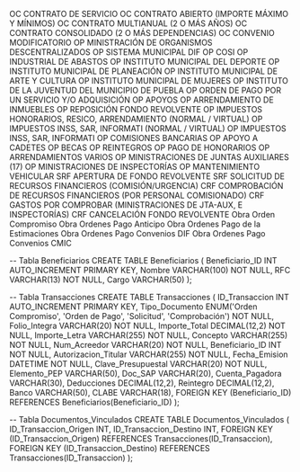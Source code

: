 OC	CONTRATO DE SERVICIO
OC	CONTRATO ABIERTO (IMPORTE MÁXIMO Y MÍNIMOS)
OC	CONTRATO MULTIANUAL (2 O MÁS AÑOS)
OC	CONTRATO CONSOLIDADO (2 O MÁS DEPENDENCIAS)
OC	CONVENIO MODIFICATORIO
OP	MINISTRACIÓN DE ORGANISMOS DESCENTRALIZADOS
OP	SISTEMA MUNICIPAL DIF
OP	COSI
OP	INDUSTRIAL DE ABASTOS
OP	INSTITUTO MUNICIPAL DEL DEPORTE
OP	INSTITUTO MUNICIPAL DE PLANEACIÓN
OP	INSTITUTO MUNICIPAL DE ARTE Y CULTURA
OP	INSTITUTO MUNICIPAL DE MUJERES
OP	INSTITUTO DE LA JUVENTUD DEL MUNICIPIO DE PUEBLA
OP	ORDEN DE PAGO POR UN SERVICIO Y/O ADQUISICIÓN
OP	APOYOS
OP	ARRENDAMIENTO DE INMUEBLES
OP	REPOSICIÓN FONDO REVOLVENTE
OP	IMPUESTOS HONORARIOS, RESICO, ARRENDAMIENTO (NORMAL / VIRTUAL)
OP	IMPUESTOS INSS, SAR, INFORMATI (NORMAL / VIRTUAL)
OP	IMPUESTOS INSS, SAR, INFORMATI
OP	COMISIONES BANCARIAS
OP	APOYO A CADETES
OP	BECAS
OP	REINTEGROS
OP	PAGO DE HONORARIOS
OP	ARRENDAMIENTOS VARIOS
OP	MINISTRACIONES DE JUNTAS AUXILIARES (17)
OP	MINISTRACIONES DE INSPECTORÍAS
OP	MANTENIMIENTO VEHICULAR
SRF	APERTURA DE FONDO REVOLVENTE
SRF	SOLICITUD DE RECURSOS FINANCIEROS (COMISIÓN/URGENCIA)
CRF	COMPROBACIÓN DE RECURSOS FINANCIEROS (POR PERSONAL COMISIONADO)
CRF	GASTOS POR COMPROBAR (MINISTRACIONES DE JTA-AUX, E INSPECTORÍAS)
CRF	CANCELACIÓN FONDO REVOLVENTE
Obra Orden Compromiso 
Obra Ordenes Pago Anticipo 
Obra Ordenes Pago de la Estimaciones
    Obra Ordenes Pago Convenios DIF 
    Obra Ordenes Pago Convenios CMIC






-- Tabla Beneficiarios
CREATE TABLE Beneficiarios (
    Beneficiario_ID INT AUTO_INCREMENT PRIMARY KEY,
    Nombre VARCHAR(100) NOT NULL,
    RFC VARCHAR(13) NOT NULL,
    Cargo VARCHAR(50)
);

-- Tabla Transacciones
CREATE TABLE Transacciones (
    ID_Transaccion INT AUTO_INCREMENT PRIMARY KEY,
    Tipo_Documento ENUM('Orden Compromiso', 'Orden de Pago', 'Solicitud', 'Comprobación') NOT NULL,
    Folio_Integra VARCHAR(20) NOT NULL,
    Importe_Total DECIMAL(12,2) NOT NULL,
    Importe_Letra VARCHAR(255) NOT NULL,
    Concepto VARCHAR(255) NOT NULL,
    Num_Acreedor VARCHAR(20) NOT NULL,
    Beneficiario_ID INT NOT NULL,
    Autorizacion_Titular VARCHAR(255) NOT NULL,
    Fecha_Emision DATETIME NOT NULL,
    Clave_Presupuestal VARCHAR(20) NOT NULL,
    Elemento_PEP VARCHAR(50),
    Doc_SAP VARCHAR(20),
    Cuenta_Pagadora VARCHAR(30),
    Deducciones DECIMAL(12,2),
    Reintegro DECIMAL(12,2),
    Banco VARCHAR(50),
    CLABE VARCHAR(18),
    FOREIGN KEY (Beneficiario_ID) REFERENCES Beneficiarios(Beneficiario_ID)
);

-- Tabla Documentos_Vinculados
CREATE TABLE Documentos_Vinculados (
    ID_Transaccion_Origen INT,
    ID_Transaccion_Destino INT,
    FOREIGN KEY (ID_Transaccion_Origen) REFERENCES Transacciones(ID_Transaccion),
    FOREIGN KEY (ID_Transaccion_Destino) REFERENCES Transacciones(ID_Transaccion)
);